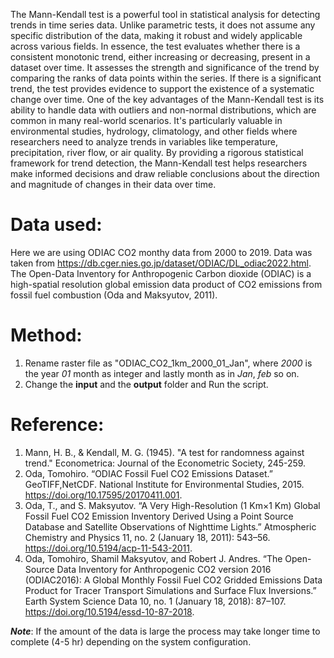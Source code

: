The Mann-Kendall test is a powerful tool in statistical analysis for detecting trends in time series data. Unlike parametric tests, it does not assume any specific distribution of the data, making it robust and widely applicable across various fields. In essence, the test evaluates whether there is a consistent monotonic trend, either increasing or decreasing, present in a dataset over time. It assesses the strength and significance of the trend by comparing the ranks of data points within the series. If there is a significant trend, the test provides evidence to support the existence of a systematic change over time. One of the key advantages of the Mann-Kendall test is its ability to handle data with outliers and non-normal distributions, which are common in many real-world scenarios. It's particularly valuable in environmental studies, hydrology, climatology, and other fields where researchers need to analyze trends in variables like temperature, precipitation, river flow, or air quality. By providing a rigorous statistical framework for trend detection, the Mann-Kendall test helps researchers make informed decisions and draw reliable conclusions about the direction and magnitude of changes in their data over time.

# Data used:
Here we are using ODIAC CO2 monthy data from 2000 to 2019. Data was taken from https://db.cger.nies.go.jp/dataset/ODIAC/DL_odiac2022.html. The Open-Data Inventory for Anthropogenic Carbon dioxide (ODIAC) is a high-spatial resolution global emission data product of
CO2 emissions from fossil fuel combustion (Oda and Maksyutov, 2011).

# Method:
1. Rename raster file as "ODIAC_CO2_1km_2000_01_Jan", where *2000* is the year *01* month as integer and lastly month as in *Jan*, *feb* so on.
2. Change the **input** and the **output** folder and Run the script.

# Reference:
1. Mann, H. B., & Kendall, M. G. (1945). "A test for randomness against trend." Econometrica: Journal of the Econometric Society, 245-259.
2. Oda, Tomohiro. “ODIAC Fossil Fuel CO2 Emissions Dataset.” GeoTIFF,NetCDF. National Institute for Environmental Studies, 2015. https://doi.org/10.17595/20170411.001.
3. Oda, T., and S. Maksyutov. “A Very High-Resolution (1 Km×1 Km) Global Fossil Fuel CO2 Emission Inventory Derived Using a Point Source Database and Satellite Observations of Nighttime Lights.” Atmospheric Chemistry and Physics 11, no. 2 (January 18, 2011): 543–56. https://doi.org/10.5194/acp-11-543-2011.
4. Oda, Tomohiro, Shamil Maksyutov, and Robert J. Andres. “The Open-Source Data Inventory for Anthropogenic CO2 version 2016 (ODIAC2016): A Global Monthly Fossil Fuel CO2 Gridded Emissions Data Product for Tracer Transport Simulations and Surface Flux Inversions.” Earth System Science Data 10, no. 1 (January 18, 2018): 87–107. https://doi.org/10.5194/essd-10-87-2018.

***Note***:
If the amount of the data is large the process may take longer time to complete (4-5 hr) depending on the system configuration.
